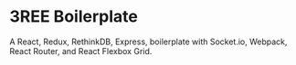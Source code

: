 # 3REE Boilerplate

A React, Redux, RethinkDB, Express, boilerplate with Socket.io, Webpack, React Router, and React Flexbox Grid.